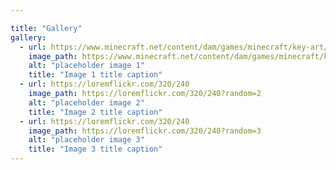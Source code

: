 ```yaml
---

title: "Gallery"
gallery:
  - url: https://www.minecraft.net/content/dam/games/minecraft/key-art/Games_Subnav_Minecraft-300x465.jpg
    image_path: https://www.minecraft.net/content/dam/games/minecraft/key-art/Games_Subnav_Minecraft-300x465.jpg1
    alt: "placeholder image 1"
    title: "Image 1 title caption"
  - url: https://loremflickr.com/320/240
    image_path: https://loremflickr.com/320/240?random=2
    alt: "placeholder image 2"
    title: "Image 2 title caption"
  - url: https://loremflickr.com/320/240
    image_path: https://loremflickr.com/320/240?random=3
    alt: "placeholder image 3"
    title: "Image 3 title caption"
---
```

